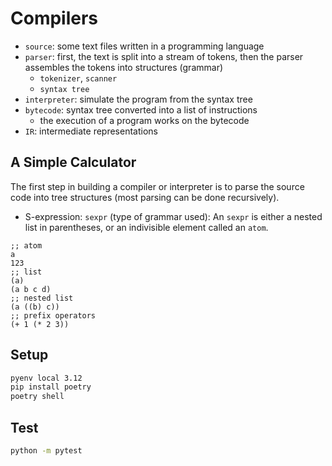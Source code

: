 # Compilers

- `source`: some text files written in a programming language
- `parser`: first, the text is split into a stream of tokens,
  then the parser assembles the tokens into structures (grammar)
  - `tokenizer`, `scanner`
  - `syntax tree`
- `interpreter`: simulate the program from the syntax tree
- `bytecode`: syntax tree converted into a list of instructions
  - the execution of a program works on the bytecode
- `IR`: intermediate representations

## A Simple Calculator

The first step in building a compiler or interpreter is to parse the
source code into tree structures (most parsing can be done recursively).

- S-expression: `sexpr` (type of grammar used): An `sexpr` is either a nested list in parentheses,
  or an indivisible element called an `atom`.

```
;; atom
a
123
;; list
(a)
(a b c d)
;; nested list
(a ((b) c))
;; prefix operators
(+ 1 (* 2 3))
```

## Setup

```bash
pyenv local 3.12
pip install poetry
poetry shell
```

## Test

```bash
python -m pytest
```

